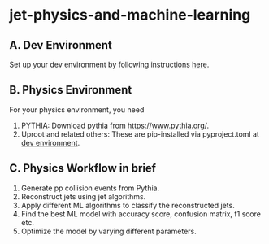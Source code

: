 # jet-physics-and-machine-learning

## A. Dev Environment
Set up your dev environment by following instructions [here](https://github.com/open-physics/jet-physics-and-machine-learning/blob/master/dev-environment-readme.md).

## B. Physics Environment
For your physics environment, you need
1. PYTHIA: Download pythia from https://www.pythia.org/.
2. Uproot and related others: These are pip-installed via pyproject.toml at [dev environment](#markdown-header-a-dev-environment).

## C. Physics Workflow in brief
1. Generate pp collision events from Pythia.
2. Reconstruct jets using jet algorithms.
3. Apply different ML algorithms to classify the reconstructed jets.
4. Find the best ML model with accuracy score, confusion matrix, f1 score etc.
5. Optimize the model by varying different parameters.
